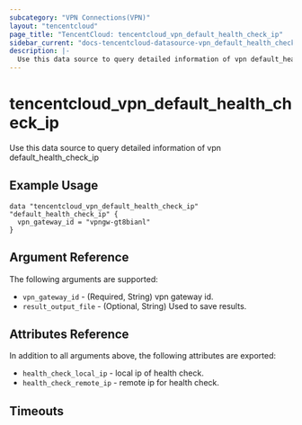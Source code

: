 ```yaml
---
subcategory: "VPN Connections(VPN)"
layout: "tencentcloud"
page_title: "TencentCloud: tencentcloud_vpn_default_health_check_ip"
sidebar_current: "docs-tencentcloud-datasource-vpn_default_health_check_ip"
description: |-
  Use this data source to query detailed information of vpn default_health_check_ip
---
```


# tencentcloud_vpn_default_health_check_ip

Use this data source to query detailed information of vpn default_health_check_ip

## Example Usage

```hcl
data "tencentcloud_vpn_default_health_check_ip" "default_health_check_ip" {
  vpn_gateway_id = "vpngw-gt8bianl"
}
```

## Argument Reference

The following arguments are supported:

* `vpn_gateway_id` - (Required, String) vpn gateway id.
* `result_output_file` - (Optional, String) Used to save results.

## Attributes Reference

In addition to all arguments above, the following attributes are exported:

* `health_check_local_ip` - local ip of health check.
* `health_check_remote_ip` - remote ip for health check.


## Timeouts

<no value>


